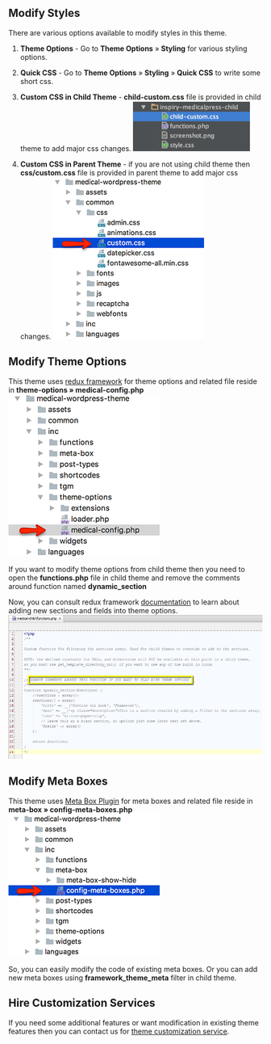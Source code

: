 ## Modify Styles

There are various options available to modify styles in this theme.

1. **Theme Options** - Go to **Theme Options** &raquo; **Styling** for various styling options.

2. **Quick CSS** - Go to **Theme Options** &raquo; **Styling** &raquo; **Quick CSS** to write some short css.

3. **Custom CSS in Child Theme** - **child-custom.css** file is provided in child theme to add major css changes.
![Child Custom CSS](images/modify-theme/1.png)

4. **Custom CSS in Parent Theme** - if you are not using child theme then **css/custom.css** file is provided in parent theme to add major css changes.
![Custom CSS](images/modify-theme/2.png)

## Modify Theme Options

This theme uses [redux framework](http://reduxframework.com/) for theme options and related file reside in **theme-options &raquo; medical-config.php**
![](images/modify-theme/3.png)

If you want to modify theme options from child theme then you need to open the **functions.php** file in child theme and remove the comments around function named **dynamic_section**

Now, you can consult redux framework [documentation](http://docs.reduxframework.com/) to learn about adding new sections and fields into theme options.
![](images/modify-theme/4.png)


## Modify Meta Boxes

This theme uses [Meta Box Plugin](https://wordpress.org/plugins/meta-box/) for meta boxes and related file reside in **meta-box &raquo; config-meta-boxes.php**
![](images/modify-theme/6.png)

So, you can easily modify the code of existing meta boxes. Or you can add new meta boxes using **framework_theme_meta** filter in child theme.

## Hire Customization Services

If you need some additional features or want modification in existing theme features then you can contact us for
[theme customization service](https://inspirythemes.com/theme-customization/).
